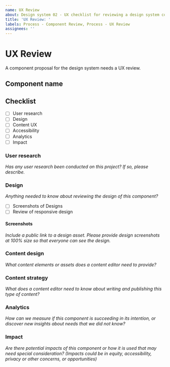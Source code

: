 ```yaml
---
name: UX Review
about: Design system 02 - UX checklist for reviewing a design system component
title: 'UX Review: '
labels: Process - Component Review, Process - UX Review
assignees: ''
---
```


# UX Review

A component proposal for the design system needs a UX review.

## Component name


## Checklist
- [ ] User research
- [ ] Design
- [ ] Content UX
- [ ] Accessibility
- [ ] Analytics
- [ ] Impact

### User research
*Has any user research been conducted on this project? If so, please describe.*

### Design
*Anything needed to know about reviewing the design of this component?*

- [ ] Screenshots of Designs
- [ ] Review of responsive design

#### Screenshots
*Include a public link to a design asset. Please provide design screenshots at 100% size so that everyone can see the design.* 

### Content design 
*What content elements or assets does a content editor need to provide?*

### Content strategy
*What does a content editor need to know about writing and publishing this type of content?*

### Analytics
*How can we measure if this component is succeeding in its intention, or discover new insights about needs that we did not know?*

### Impact
*Are there potential impacts of this component or how it is used that may need special consideration? (Impacts could be in equity, accessibility, privacy or other concerns, or opportunities)*
